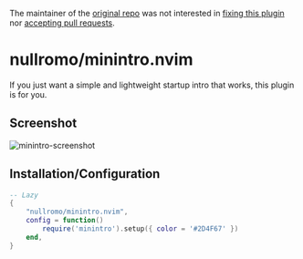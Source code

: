 The maintainer of the [original repo](https://github.com/eoh-bse/minintro.nvim)
was not interested in
[fixing this plugin](https://github.com/eoh-bse/minintro.nvim/pull/13) nor
[accepting pull requests](https://github.com/eoh-bse/minintro.nvim/pull/14).

# nullromo/minintro.nvim

If you just want a simple and lightweight startup intro that works, this plugin
is for you.

## Screenshot

![minintro-screenshot](screenshots/screenshot.png)

## Installation/Configuration

```lua
-- Lazy
{
    "nullromo/minintro.nvim",
    config = function()
        require('minintro').setup({ color = '#2D4F67' })
    end,
}
```
